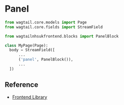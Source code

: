 # Panel

```py
from wagtail.core.models import Page
from wagtail.core.fields import StreamField

from wagtailnhsukfrontend.blocks import PanelBlock

class MyPage(Page):
  body = StreamField([
      ...
      ('panel', PanelBlock()),
      ...
  ])
```

## Reference

* [Frontend Library](https://github.com/nhsuk/nhsuk-frontend/tree/master/packages/components/panel)
